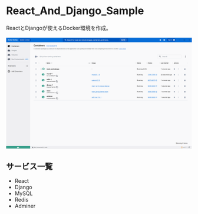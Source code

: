 # React_And_Django_Sample

ReactとDjangoが使えるDocker環境を作成。<br><br>
![Alt text](image.png)

## サービス一覧
<ul>
  <li>React</li>
  <li>Django</li>
  <li>MySQL</li>
  <li>Redis</li>
  <li>Adminer</li>
</ul>